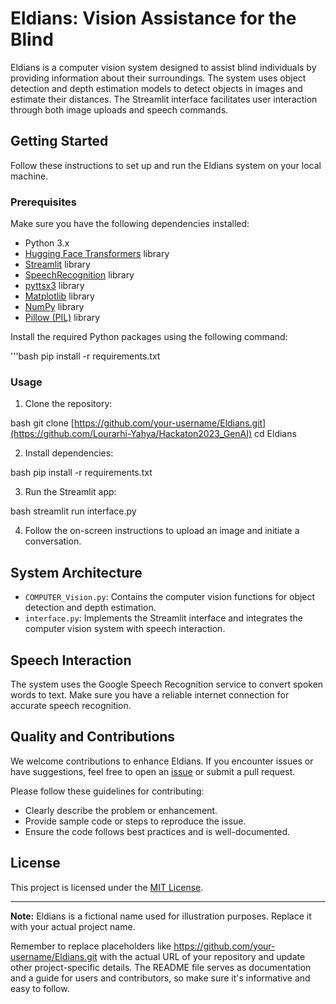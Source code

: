 # Eldians: Vision Assistance for the Blind

Eldians is a computer vision system designed to assist blind individuals by providing information about their surroundings. The system uses object detection and depth estimation models to detect objects in images and estimate their distances. The Streamlit interface facilitates user interaction through both image uploads and speech commands.

## Getting Started

Follow these instructions to set up and run the Eldians system on your local machine.

### Prerequisites

Make sure you have the following dependencies installed:

- Python 3.x
- [Hugging Face Transformers](https://github.com/huggingface/transformers) library
- [Streamlit](https://streamlit.io/) library
- [SpeechRecognition](https://pypi.org/project/SpeechRecognition/) library
- [pyttsx3](https://pypi.org/project/pyttsx3/) library
- [Matplotlib](https://matplotlib.org/) library
- [NumPy](https://numpy.org/) library
- [Pillow (PIL)](https://pillow.readthedocs.io/) library

Install the required Python packages using the following command:

'''bash
pip install -r requirements.txt


### Usage

1. Clone the repository:

bash
git clone [https://github.com/your-username/Eldians.git](https://github.com/Lourarhi-Yahya/Hackaton2023_GenAI)
cd Eldians


2. Install dependencies:

bash
pip install -r requirements.txt


3. Run the Streamlit app:

bash
streamlit run interface.py


4. Follow the on-screen instructions to upload an image and initiate a conversation.

## System Architecture

- `COMPUTER_Vision.py`: Contains the computer vision functions for object detection and depth estimation.
- `interface.py`: Implements the Streamlit interface and integrates the computer vision system with speech interaction.

## Speech Interaction

The system uses the Google Speech Recognition service to convert spoken words to text. Make sure you have a reliable internet connection for accurate speech recognition.

## Quality and Contributions

We welcome contributions to enhance Eldians. If you encounter issues or have suggestions, feel free to open an [issue](https://github.com/your-username/Eldians/issues) or submit a pull request.

Please follow these guidelines for contributing:

- Clearly describe the problem or enhancement.
- Provide sample code or steps to reproduce the issue.
- Ensure the code follows best practices and is well-documented.

## License

This project is licensed under the [MIT License](LICENSE.md).

---

**Note:** Eldians is a fictional name used for illustration purposes. Replace it with your actual project name.


Remember to replace placeholders like https://github.com/your-username/Eldians.git with the actual URL of your repository and update other project-specific details. The README file serves as documentation and a guide for users and contributors, so make sure it's informative and easy to follow.
